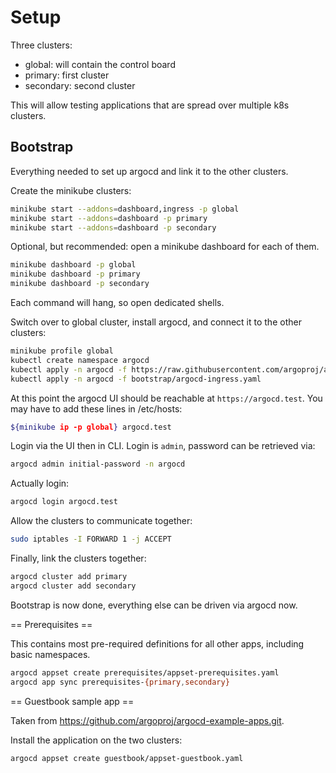 # Setup

Three clusters:
- global: will contain the control board
- primary: first cluster
- secondary: second cluster

This will allow testing applications that are spread over multiple k8s clusters.

## Bootstrap

Everything needed to set up argocd and link it to the other clusters.

Create the minikube clusters:
```bash
minikube start --addons=dashboard,ingress -p global
minikube start --addons=dashboard -p primary
minikube start --addons=dashboard -p secondary
```

Optional, but recommended: open a minikube dashboard for each of them.
```bash
minikube dashboard -p global
minikube dashboard -p primary
minikube dashboard -p secondary
```
Each command will hang, so open dedicated shells.

Switch over to global cluster, install argocd, and connect it to the other clusters:
```bash
minikube profile global
kubectl create namespace argocd
kubectl apply -n argocd -f https://raw.githubusercontent.com/argoproj/argo-cd/stable/manifests/install.yaml
kubectl apply -n argocd -f bootstrap/argocd-ingress.yaml
```
At this point the argocd UI should be reachable at `https://argocd.test`. You may have to add these lines in /etc/hosts:
```bash
${minikube ip -p global} argocd.test
```

Login via the UI then in CLI. Login is `admin`, password can be retrieved via:
```bash
argocd admin initial-password -n argocd
```

Actually login:
```bash
argocd login argocd.test
```

Allow the clusters to communicate together:
```bash
sudo iptables -I FORWARD 1 -j ACCEPT
```

Finally, link the clusters together:
```bash
argocd cluster add primary
argocd cluster add secondary
```

Bootstrap is now done, everything else can be driven via argocd now.

== Prerequisites ==

This contains most pre-required definitions for all other apps, including basic namespaces.
```bash
argocd appset create prerequisites/appset-prerequisites.yaml
argocd app sync prerequisites-{primary,secondary}
```

== Guestbook sample app ==

Taken from https://github.com/argoproj/argocd-example-apps.git.

Install the application on the two clusters:
```bash
argocd appset create guestbook/appset-guestbook.yaml
```
